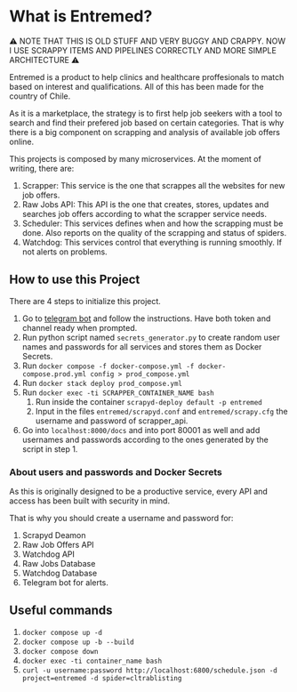 # What is Entremed?

:warning: NOTE THAT THIS IS OLD STUFF AND VERY BUGGY AND CRAPPY. NOW I USE SCRAPPY ITEMS AND PIPELINES CORRECTLY AND MORE SIMPLE ARCHITECTURE :warning:


Entremed is a product to help clinics and healthcare proffesionals to match based
on interest and qualifications. All of this has been made for the country of Chile.

As it is a marketplace, the strategy is to first help job seekers with a tool
to search and find their prefered job based on certain categories. That is why there is
a big component on scrapping and analysis of available job offers online.

This projects is composed by many microservices. At the moment of writing, there
are:

1. Scrapper: This service is the one that scrappes all the websites for new job offers.
2. Raw Jobs API: This API is the one that creates, stores, updates and searches job
offers according to what the scrapper service needs.
3. Scheduler: This services defines when and how the scrapping must be done. Also
reports on the quality of the scrapping and status of spiders.
4. Watchdog: This services control that everything is running smoothly. If not alerts
on problems.

## How to use this Project

There are 4 steps to initialize this project.
1. Go to [telegram bot](https://core.telegram.org/bots/tutorial#obtain-your-bot-token)
and follow the instructions. Have both token and channel ready when prompted.
2. Run python script named `secrets_generator.py` to create random user names and passwords
for all services and stores them as Docker Secrets.
3. Run `docker compose -f docker-compose.yml -f docker-compose.prod.yml config > prod_compose.yml`
4. Run `docker stack deploy prod_compose.yml`
5. Run `docker exec -ti SCRAPPER_CONTAINER_NAME bash`
    1. Run inside the container `scrapyd-deploy default -p entremed`
    2. Input in the files `entremed/scrapyd.conf` and `entremed/scrapy.cfg` the
    username and password of scrapper_api.
6. Go into `localhost:8000/docs` and into port 80001 as well and add usernames and passwords
according to the ones generated by the script in step 1.

### About users and passwords and Docker Secrets

As this is originally designed to be a productive service, every API and access has
been built with security in mind.

That is why you should create a username and password for:
1. Scrapyd Deamon
2. Raw Job Offers API
3. Watchdog API
4. Raw Jobs Database
5. Watchdog Database
6. Telegram bot for alerts.


## Useful commands

1. `docker compose up -d`
2. `docker compose up -b --build`
3. `docker compose down`
4. `docker exec -ti container_name bash `
5. `curl -u username:password http://localhost:6800/schedule.json -d project=entremed -d spider=cltrablisting`
